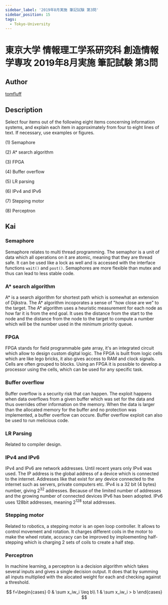 ```yaml
---
sidebar_label: '2019年8月実施 筆記試験 第3問'
sidebar_position: 15
tags:
  - Tokyo-University
---
```

# 東京大学 情報理工学系研究科 創造情報学専攻 2019年8月実施 筆記試験 第3問

## **Author**
[tomfluff](https://github.com/tomfluff)

## **Description**
Select four items out of the following eight items concerning information systems, and explain each item in approximately from four to eight lines of text.
If necessary, use examples or figures.

(1) Semaphore

(2) A* search algorithm

(3) FPGA

(4) Buffer overflow

(5) LR parsing

(6) IPv4 and IPv6

(7) Stepping motor

(8) Perceptron

## **Kai**
### Semaphore
Semaphore relates to multi thread programming. The semaphor is a unit of data which all operations on it are atomic, meaning that they are thread safe. It can be used like a lock as well and is accessed with the interface functions `wait()` and `post()`. Semaphores are more flexible than mutex and thus can lead to less stable code.

### A* search algorithm
A* is a search algorithm for shortest path which is somewhat an extension of Dijkstra. The A* algorithm incoporates a sense of "how close are we" to the target. The A* algorithm uses a heuristic measurement for each node as how far it is from the end goal. It uses the distance from the start to the node and the distance from the node to the target to compute a number which will be the number used in the minimum priority queue.

### FPGA
FPGA stands for field programmable gate array, it's an integrated circuit which allow to design custom digital logic. The FPGA is built from logic cells which are like lego bricks, it also gives access to RAM and clock signals. Cells are often grouped to blocks. Using an FPGA it is possible to develop a processor using the cells, which can be used for any specific task.

### Buffer overflow
Buffer overflow is a security risk that can happen. The exploit happens when data overflows from a given buffer which was set for the data and thus overrides other information on the memory. When the data is larger than the allocated memory for the buffer and no protection was implemented, a buffer overflow can occure. Buffer overflow exploit can also be used to run melicious code.

### LR Parsing
Related to compiler design.

### IPv4 and IPv6
IPv4 and IPv6 are network addresses. Until recent years only IPv4 was used. The IP address is the global address of a device which is connected to the internet. Addresses like that exist for any device connected to the internet such as servers, private computers etc. IPv4 is a 32 bit (4 bytes) number, giving $2^{32}$ addresses. Because of the limited number of addresses and the growing number of connected devices IPv6 has been adopted. IPv6 uses 128bit addresses, meaning $2^{128}$ total addresses.

### Stepping motor
Related to robotics, a stepping motor is an open loop controller. It allows to control movement and rotation. It charges different coils in the motor to make the wheel rotate, accuracy can be improved by imploementing half-stepping which is charging 2 sets of coils to create a half step.

### Perceptron
In machine learning, a perceptron is a decision algorithm which takes several inputs and gives a single decision output. It does that by summing all inputs multiplied with the alocated weight for each and checking against a threshold.

$$
f=\begin{cases}
0 & \sum x_iw_i \leq b\\
1 & \sum x_iw_i > b
\end{cases}
$$